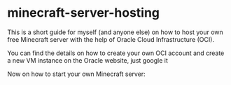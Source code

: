 # minecraft-server-hosting
This is a short guide for myself (and anyone else) on how to host your own free Minecraft server with the help of Oracle Cloud Infrastructure (OCI).

You can find the details on how to create your own OCI account and create a new VM instance on the Oracle website, just google it

Now on how to start your own Minecraft server:
